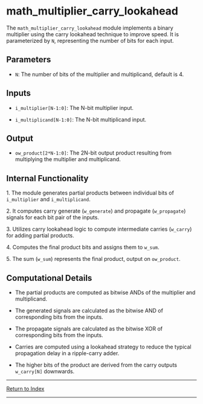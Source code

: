# math_multiplier_carry_lookahead

The `math_multiplier_carry_lookahead` module implements a binary multiplier using the carry lookahead technique to improve speed. It is parameterized by `N`, representing the number of bits for each input.

## Parameters

- `N`: The number of bits of the multiplier and multiplicand, default is 4.

## Inputs

- `i_multiplier[N-1:0]`: The N-bit multiplier input.

- `i_multiplicand[N-1:0]`: The N-bit multiplicand input.

## Output

- `ow_product[2*N-1:0]`: The 2N-bit output product resulting from multiplying the multiplier and multiplicand.

## Internal Functionality

1\. The module generates partial products between individual bits of `i_multiplier` and `i_multiplicand`.

2\. It computes carry generate (`w_generate`) and propagate (`w_propagate`) signals for each bit pair of the inputs.

3\. Utilizes carry lookahead logic to compute intermediate carries (`w_carry`) for adding partial products.

4\. Computes the final product bits and assigns them to `w_sum`.

5\. The sum (`w_sum`) represents the final product, output on `ow_product`.

## Computational Details

- The partial products are computed as bitwise ANDs of the multiplier and multiplicand.

- The generated signals are calculated as the bitwise AND of corresponding bits from the inputs.

- The propagate signals are calculated as the bitwise XOR of corresponding bits from the inputs.

- Carries are computed using a lookahead strategy to reduce the typical propagation delay in a ripple-carry adder.

- The higher bits of the product are derived from the carry outputs `w_carry[N]` downwards.

---

[Return to Index](index.md)

----------
